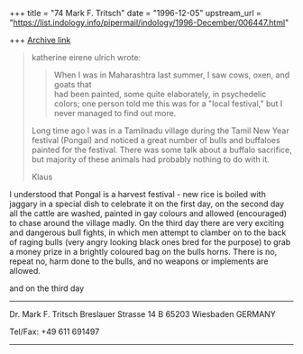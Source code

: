 +++
title = "74 Mark F. Tritsch"
date = "1996-12-05"
upstream_url = "https://list.indology.info/pipermail/indology/1996-December/006447.html"

+++
[Archive link](https://list.indology.info/pipermail/indology/1996-December/006447.html)



> katherine eirene ulrich wrote:
> >
> >When I was in Maharashtra last summer, I saw cows, oxen, and goats that  
> >had
> >been painted,
> >some quite elaborately, in psychedelic colors; one person told me this 
> >was
> >for a "local festival," but I never managed to find out more.
> >
> Long time ago I was in a Tamilnadu village during the Tamil New Year 
> festival (Pongal) and noticed a great number of bulls and buffaloes 
> painted for the festival. There was some talk about a buffalo sacrifice, 
> but majority of these animals had probably nothing to do with it.
> 
> Klaus 

I understood that Pongal is a harvest festival - new rice is boiled 
with jaggary in a special dish to celebrate it on the first day, on 
the second day all the cattle are washed, painted in gay colours and 
allowed (encouraged) to chase around the village madly. On the 
third day there are very exciting and dangerous bull fights, in which 
men attempt to clamber on to the back of raging bulls (very angry looking 
black ones bred for the purpose) to grab a money prize in a brightly 
coloured bag on the bulls horns. There is no, repeat no, harm done to 
the bulls, and no weapons or implements are allowed.

and on the third day 
***************************************************

Dr. Mark F. Tritsch
Breslauer Strasse 14 B
65203 Wiesbaden
GERMANY

Tel/Fax: +49 611 691497

***************************************************




